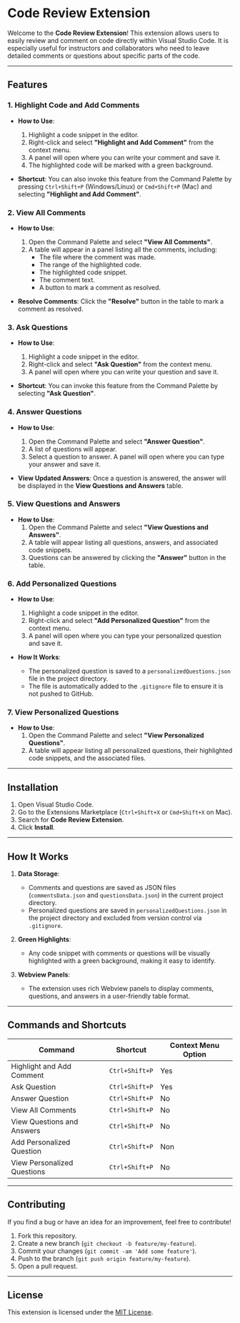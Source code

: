 # Code Review Extension

Welcome to the **Code Review Extension**! This extension allows users to easily review and comment on code directly within Visual Studio Code. It is especially useful for instructors and collaborators who need to leave detailed comments or questions about specific parts of the code.

---

## **Features**

### 1. Highlight Code and Add Comments
- **How to Use**:
  1. Highlight a code snippet in the editor.
  2. Right-click and select **"Highlight and Add Comment"** from the context menu.
  3. A panel will open where you can write your comment and save it.
  4. The highlighted code will be marked with a green background.

- **Shortcut**: You can also invoke this feature from the Command Palette by pressing `Ctrl+Shift+P` (Windows/Linux) or `Cmd+Shift+P` (Mac) and selecting **"Highlight and Add Comment"**.

### 2. View All Comments
- **How to Use**:
  1. Open the Command Palette and select **"View All Comments"**.
  2. A table will appear in a panel listing all the comments, including:
     - The file where the comment was made.
     - The range of the highlighted code.
     - The highlighted code snippet.
     - The comment text.
     - A button to mark a comment as resolved.
  
- **Resolve Comments**: Click the **"Resolve"** button in the table to mark a comment as resolved.

### 3. Ask Questions
- **How to Use**:
  1. Highlight a code snippet in the editor.
  2. Right-click and select **"Ask Question"** from the context menu.
  3. A panel will open where you can write your question and save it.

- **Shortcut**: You can invoke this feature from the Command Palette by selecting **"Ask Question"**.

### 4. Answer Questions
- **How to Use**:
  1. Open the Command Palette and select **"Answer Question"**.
  2. A list of questions will appear.
  3. Select a question to answer. A panel will open where you can type your answer and save it.

- **View Updated Answers**: Once a question is answered, the answer will be displayed in the **View Questions and Answers** table.

### 5. View Questions and Answers
- **How to Use**:
  1. Open the Command Palette and select **"View Questions and Answers"**.
  2. A table will appear listing all questions, answers, and associated code snippets.
  3. Questions can be answered by clicking the **"Answer"** button in the table.

### 6. Add Personalized Questions
- **How to Use**:
  1. Highlight a code snippet in the editor.
  2. Right-click and select **"Add Personalized Question"** from the context menu.
  3. A panel will open where you can type your personalized question and save it.

- **How It Works**:
  - The personalized question is saved to a `personalizedQuestions.json` file in the project directory.
  - The file is automatically added to the `.gitignore` file to ensure it is not pushed to GitHub.

### 7. View Personalized Questions
- **How to Use**:
  1. Open the Command Palette and select **"View Personalized Questions"**.
  2. A table will appear listing all personalized questions, their highlighted code snippets, and the associated files.

---

## **Installation**

1. Open Visual Studio Code.
2. Go to the Extensions Marketplace (`Ctrl+Shift+X` or `Cmd+Shift+X` on Mac).
3. Search for **Code Review Extension**.
4. Click **Install**.

---

## **How It Works**

1. **Data Storage**:
   - Comments and questions are saved as JSON files (`commentsData.json` and `questionsData.json`) in the current project directory.
   - Personalized questions are saved in `personalizedQuestions.json` in the project directory and excluded from version control via `.gitignore`.

2. **Green Highlights**:
   - Any code snippet with comments or questions will be visually highlighted with a green background, making it easy to identify.

3. **Webview Panels**:
   - The extension uses rich Webview panels to display comments, questions, and answers in a user-friendly table format.

---

## **Commands and Shortcuts**
| Command                       | Shortcut            | Context Menu Option              |
|-------------------------------|---------------------|----------------------------------|
| Highlight and Add Comment     | `Ctrl+Shift+P`      | Yes                              |
| Ask Question                  | `Ctrl+Shift+P`      | Yes                              |
| Answer Question               | `Ctrl+Shift+P`      | No                               |
| View All Comments             | `Ctrl+Shift+P`      | No                               |
| View Questions and Answers    | `Ctrl+Shift+P`      | No                               |
| Add Personalized Question     | `Ctrl+Shift+P`      | Non                              |
| View Personalized Questions   | `Ctrl+Shift+P`      | No                               |

---

## **Contributing**

If you find a bug or have an idea for an improvement, feel free to contribute!

1. Fork this repository.
2. Create a new branch (`git checkout -b feature/my-feature`).
3. Commit your changes (`git commit -am 'Add some feature'`).
4. Push to the branch (`git push origin feature/my-feature`).
5. Open a pull request.

---

## **License**

This extension is licensed under the [MIT License](https://opensource.org/licenses/MIT).

